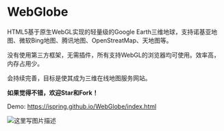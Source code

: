 # WebGlobe
HTML5基于原生WebGL实现的轻量级的Google Earth三维地球，支持诺基亚地图、微软Bing地图、腾讯地图、OpenStreatMap、天地图等。

没有使用第三方框架，无需插件，所有支持WebGL的浏览器均可使用。效率高，内存占用少。

会持续完善，目标是使其成为三维在线地图服务网站。

**如果觉得不错，欢迎Star和Fork！**

Demo: https://ispring.github.io/WebGlobe/index.html

 ![这里写图片描述](https://github.com/iSpring/WebGlobe/blob/master/screenshot.png)

